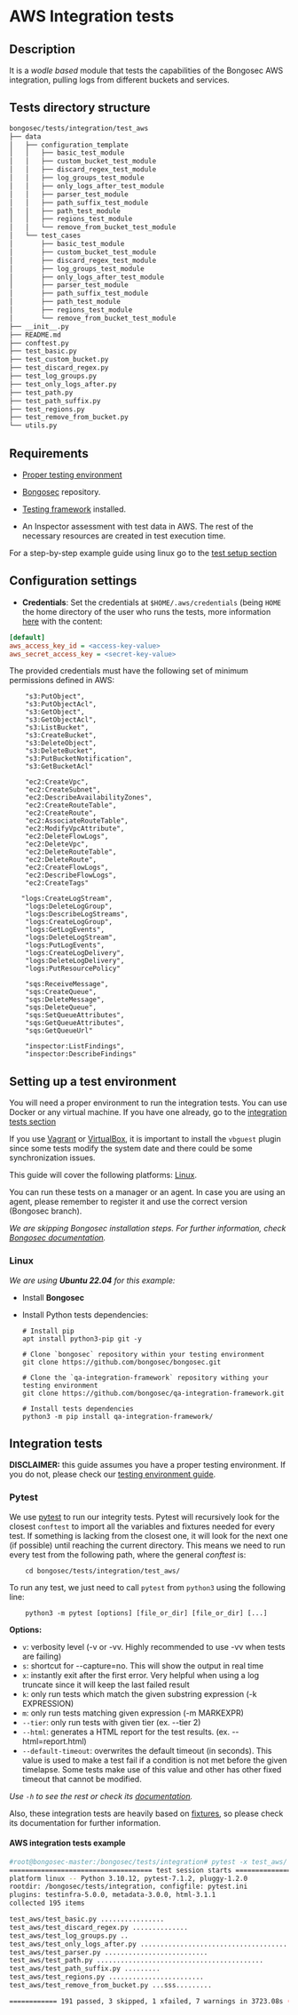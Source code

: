 # AWS Integration tests

## Description

It is a _wodle based_ module that tests the capabilities of the Bongosec AWS integration, pulling logs from different
buckets and services.

## Tests directory structure

```bash
bongosec/tests/integration/test_aws
├── data
│   ├── configuration_template
│   │   ├── basic_test_module
│   │   ├── custom_bucket_test_module
│   │   ├── discard_regex_test_module
│   │   ├── log_groups_test_module
│   │   ├── only_logs_after_test_module
│   │   ├── parser_test_module
│   │   ├── path_suffix_test_module
│   │   ├── path_test_module
│   │   ├── regions_test_module
│   │   └── remove_from_bucket_test_module
│   └── test_cases
│       ├── basic_test_module
│       ├── custom_bucket_test_module
│       ├── discard_regex_test_module
│       ├── log_groups_test_module
│       ├── only_logs_after_test_module
│       ├── parser_test_module
│       ├── path_suffix_test_module
│       ├── path_test_module
│       ├── regions_test_module
│       └── remove_from_bucket_test_module
├── __init__.py
├── README.md
├── conftest.py
├── test_basic.py
├── test_custom_bucket.py
├── test_discard_regex.py
├── test_log_groups.py
├── test_only_logs_after.py
├── test_path.py
├── test_path_suffix.py
├── test_regions.py
├── test_remove_from_bucket.py
└── utils.py
```

## Requirements

- [Proper testing environment](#setting-up-a-test-environment)

- [Bongosec](https://github.com/bongosec/qa-integration-framework) repository.

- [Testing framework](https://github.com/bongosec/qa-integration-framework) installed.

- An Inspector assessment with test data in AWS. The rest of the necessary resources are created in test execution time.

For a step-by-step example guide using linux go to the [test setup section](#linux)


## Configuration settings

- **Credentials**:
    Set the credentials at `$HOME/.aws/credentials` (being `HOME` the home directory of the user who runs the tests, 
 more information [here](https://documentation.bongosec.github.io/current/amazon/services/prerequisites/credentials.html#profiles) with the content:

```ini
[default]
aws_access_key_id = <access-key-value>
aws_secret_access_key = <secret-key-value>
```

The provided credentials must have the following set of minimum permissions defined in AWS:
```
    "s3:PutObject",
    "s3:PutObjectAcl",
    "s3:GetObject",
    "s3:GetObjectAcl",
    "s3:ListBucket",
    "s3:CreateBucket",
    "s3:DeleteObject",
    "s3:DeleteBucket",
    "s3:PutBucketNotification",
    "s3:GetBucketAcl"

    "ec2:CreateVpc",
    "ec2:CreateSubnet",
    "ec2:DescribeAvailabilityZones",
    "ec2:CreateRouteTable",
    "ec2:CreateRoute",
    "ec2:AssociateRouteTable",
    "ec2:ModifyVpcAttribute",
    "ec2:DeleteFlowLogs",
    "ec2:DeleteVpc",
    "ec2:DeleteRouteTable",
    "ec2:DeleteRoute",
    "ec2:CreateFlowLogs",
    "ec2:DescribeFlowLogs",
    "ec2:CreateTags"

   "logs:CreateLogStream",
    "logs:DeleteLogGroup",
    "logs:DescribeLogStreams",
    "logs:CreateLogGroup",
    "logs:GetLogEvents",
    "logs:DeleteLogStream",
    "logs:PutLogEvents",
    "logs:CreateLogDelivery",
    "logs:DeleteLogDelivery",
    "logs:PutResourcePolicy"

    "sqs:ReceiveMessage",
    "sqs:CreateQueue",
    "sqs:DeleteMessage",
    "sqs:DeleteQueue",
    "sqs:SetQueueAttributes",
    "sqs:GetQueueAttributes",
    "sqs:GetQueueUrl"

    "inspector:ListFindings",
    "inspector:DescribeFindings"
```

## Setting up a test environment

You will need a proper environment to run the integration tests. You can use Docker or any virtual machine. If you have
one already, go to the [integration tests section](#integration-tests)

If you use [Vagrant](https://www.vagrantup.com/downloads.html)
or [VirtualBox](https://www.virtualbox.org/wiki/Downloads), it is important to install the `vbguest` plugin since some
tests modify the system date and there could be some synchronization issues.

This guide will cover the following platforms: [Linux](#linux).

You can run these tests on a manager or an agent. In case you are using an agent, please remember to register it and use
the correct version (Bongosec branch).

_We are skipping Bongosec installation steps. For further information,
check [Bongosec documentation](https://documentation.bongosec.github.io/current/installation-guide/index.html)._

### Linux

_We are using **Ubuntu 22.04** for this example:_

- Install **Bongosec**

- Install Python tests dependencies:

    ```shell script
    # Install pip
    apt install python3-pip git -y

    # Clone `bongosec` repository within your testing environment
    git clone https://github.com/bongosec/bongosec.git

    # Clone the `qa-integration-framework` repository withing your testing environment
    git clone https://github.com/bongosec/qa-integration-framework.git
  
    # Install tests dependencies
    python3 -m pip install qa-integration-framework/
    ```
  

## Integration tests

**DISCLAIMER:** this guide assumes you have a proper testing environment. If you do not, please check
our [testing environment guide](#setting-up-a-test-environment).

### Pytest

We use [pytest](https://docs.pytest.org/en/latest/contents.html) to run our integrity tests. Pytest will recursively
look for the closest `conftest` to import all the variables and fixtures needed for every test. If something is lacking
from the closest one, it will look for the next one (if possible) until reaching the current directory. This means we
need to run every test from the following path, where the general _conftest_ is:

```shell script
    cd bongosec/tests/integration/test_aws/
```

To run any test, we just need to call `pytest` from `python3` using the following line:

```shell script
    python3 -m pytest [options] [file_or_dir] [file_or_dir] [...]
```


**Options:**

- `v`: verbosity level (-v or -vv. Highly recommended to use -vv when tests are failing)
- `s`: shortcut for --capture=no. This will show the output in real time
- `x`: instantly exit after the first error. Very helpful when using a log truncate since it will keep the last failed
  result
- `k`: only run tests which match the given substring expression (-k EXPRESSION)
- `m`: only run tests matching given expression (-m MARKEXPR)
- `--tier`: only run tests with given tier (ex. --tier 2)
- `--html`: generates a HTML report for the test results. (ex. --html=report.html)
- `--default-timeout`: overwrites the default timeout (in seconds). This value is used to make a test fail if a
  condition is not met before the given timelapse. Some tests make use of this value and other has other fixed timeout
  that cannot be modified.

_Use `-h` to see the rest or check its [documentation](https://docs.pytest.org/en/latest/usage.html)._

Also, these integration tests are heavily based on [fixtures](https://docs.pytest.org/en/latest/fixture.html), so please
check its documentation for further information.

#### AWS integration tests example

```bash
#root@bongosec-master:/bongosec/tests/integration# pytest -x test_aws/ --disable-warnings
==================================== test session starts ====================================
platform linux -- Python 3.10.12, pytest-7.1.2, pluggy-1.2.0
rootdir: /bongosec/tests/integration, configfile: pytest.ini
plugins: testinfra-5.0.0, metadata-3.0.0, html-3.1.1
collected 195 items

test_aws/test_basic.py ................                                               [  8%]
test_aws/test_discard_regex.py ..............                                         [ 15%]
test_aws/test_log_groups.py ..                                                        [ 16%]
test_aws/test_only_logs_after.py .............................................x.      [ 40%]
test_aws/test_parser.py ..........................                                    [ 53%]
test_aws/test_path.py ..........................................                      [ 75%]
test_aws/test_path_suffix.py .........                                                [ 80%]
test_aws/test_regions.py ........................                                     [ 92%]
test_aws/test_remove_from_bucket.py ...sss.........                                   [100%]

============ 191 passed, 3 skipped, 1 xfailed, 7 warnings in 3723.08s (1:02:03) =============
```
